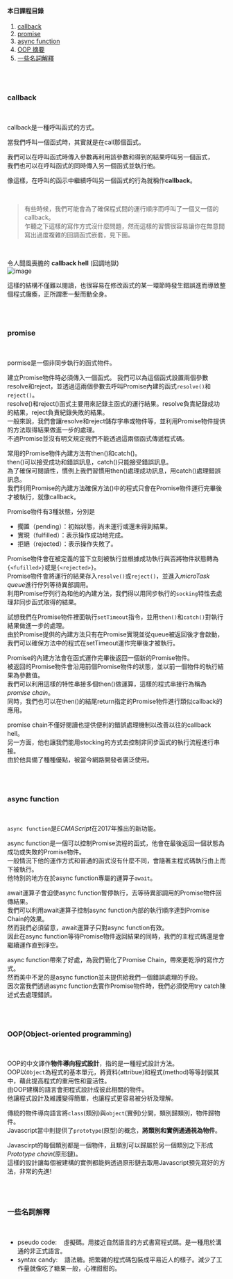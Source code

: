 #### 本日課程目錄
1. [callback][]
2. [promise][]
3. [async function][]
4. [OOP 摘要][]
5. [一些名詞解釋][]

<br>
<br>

<h3 id="para1">callback</h3>

<br>

callback是一種呼叫函式的方式。

當我們呼叫一個函式時，其實就是在call那個函式。

我們可以在呼叫函式時傳入參數再利用該參數和得到的結果呼叫另一個函式，  
我們也可以在呼叫函式的同時傳入另一個函式並執行他。

像這樣，在呼叫的函示中繼續呼叫另一個函式的行為就稱作**callback**。

<br>

>有些時候，我們可能會為了確保程式間的運行順序而呼叫了一個又一個的callback。  
>乍聽之下這樣的寫作方式沒什麼問題，然而這樣的習慣很容易讓你在無意間寫出過度複雜的回調函式嵌套，見下圖。

<br>

令人聞風喪膽的 **callback hell** (回調地獄)  
![image](https://user-images.githubusercontent.com/79037530/120286892-4e35fd00-c2f1-11eb-9d84-45a55ba170af.png)

這樣的結構不僅難以閱讀，也很容易在修改函式的某一環節時發生錯誤進而導致整個程式癱瘓，正所謂牽一髮而動全身。  

<br>
<br>

<h3 id="para2">promise</h3>

<br>

pormise是一個非同步執行的函式物件。

建立Promise物件時必須傳入一個函式。
我們可以為這個函式設置兩個參數resolve和reject，並透過這兩個參數去呼叫Promise內建的函式`resolve()`和`reject()`。  
resolve()和reject()函式主要用來記錄主函式的運行結果。resolve負責紀錄成功的結果，reject負責紀錄失敗的結果。  
一般來說，我們會讓resolve和reject儲存字串或物件等，並利用Promise物件提供的方法取得結果做進一步的處理。  
不過Promise並沒有明文規定我們不能透過這兩個函式傳遞程式碼。  

常用的Promise物件內建方法有then()和catch()。  
then()可以接受成功和錯誤訊息，catch()只能接受錯誤訊息。  
為了確保可閱讀性，慣例上我們習慣用then()處理成功訊息，用catch()處理錯誤訊息。  
我們利用Promise的內建方法確保方法()中的程式只會在Promise物件運行完畢後才被執行，就像callback。  

Promise物件有3種狀態，分別是
- 擱置（pending）：初始狀態，尚未運行或還未得到結果。
- 實現（fulfilled）：表示操作成功地完成。
- 拒絕（rejected）：表示操作失敗了。

Promise物件會在被定義的當下立刻被執行並根據成功執行與否將物件狀態轉為`{<fufilled>}`或是`{<rejected>}`。  
Promise物件會將運行的結果存入`resolve()`或`reject()`，並進入*microTask queue*進行佇列等待異部調用。  
利用Promise佇列行為和他的內建方法，我們得以用同步執行的`socking`特性去處理非同步函式取得的結果。  

試想我們在Promise物件裡面執行`setTimeout`指令，並用`then()`和`catch()`對執行結果做進一步的處理。  
由於Promise提供的內建方法只有在Promise實現並從queue被返回後才會啟動，我們可以確保方法中的程式在setTimeout運作完畢後才被執行。  

Promise的內建方法會在函式運作完畢後返回一個新的Promise物件。  
被返回的Promise物件會沿用前個Promise物件的狀態，並以前一個物件的執行結果為參數值。  
我們可以利用這樣的特性串接多個then()做運算，這樣的程式串接行為稱為*promise chain*。  
同時，我們也可以在then()的結尾return指定的Promise物件進行類似callback的應用。  

promise chain不僅好閱讀也提供便利的錯誤處理機制以改善以往的callback hell。  
另一方面，他也讓我們能用stocking的方式去控制非同步函式的執行流程進行串接。  
由於他具備了種種優點，被當今網路開發者廣泛使用。

<br>
<br>

<h3 id="para3">async function</h3>

<br>

`async function`是*ECMAScript*在2017年推出的新功能。  

async function是一個可以控制Promise流程的函式，他會在最後返回一個狀態為成功或失敗的Promise物件。  
一般情況下他的運作方式和普通的函式沒有什麼不同，會隨著主程式碼執行由上而下被執行。  
他特別的地方在於async function專屬的運算子`await`。  

await運算子會迫使async function暫停執行，去等待異部調用的Promise物件回傳結果。  
我們可以利用await運算子控制async function內部的執行順序達到Promise Chain的效果。  
然而我們必須留意，await運算子只對async function有效。  
因此在async function等待Promise物件返回結果的同時，我們的主程式碼還是會繼續運作直到淨空。

async function帶來了好處，為我們簡化了Promise Chain，帶來更乾淨的寫作方式。  
然而美中不足的是async function並未提供給我們一個錯誤處理的手段。  
因次當我們透過async function去實作Promise物件時，我們必須使用try catch陳述式去處理錯誤。

<br>
<br>

<h3 id="para4">OOP(Object-oriented programming)</h3>

<br>

OOP的中文譯作**物件導向程式設計**，指的是一種程式設計方法。  
OOP以`Object`為程式的基本單元，將資料(attribue)和程式(method)等等封裝其中，藉此提高程式的重用性和靈活性。  
由OOP建構的語言會把程式設計成彼此相關的物件。  
他讓程式設計及維護變得簡單，也讓程式更容易被分析及理解。

傳統的物件導向語言將`class`(類別)與`object`(實例)分開，類別歸類別，物件歸物件。  
Javascript當中則提供了`prototype`(原型)的概念，**將類別和實例通通視為物件**。

Javascirpt的每個類別都是一個物件，且類別可以歸屬於另一個類別之下形成*Prototype chain*(原形鏈)。  
這樣的設計讓每個被建構的實例都能夠透過原形鏈去取用Javascript預先寫好的方法，非常的先進!

<br>
<br>

<h3 id="para5">一些名詞解釋</h3>

<br>

* pseudo code: &nbsp;&nbsp; 虛擬碼。用接近自然語言的方式書寫程式碼。是一種用於溝通的非正式語言。
* syntax candy: &nbsp;&nbsp; 語法糖。把繁雜的程式碼包裝成平易近人的樣子。減少了工作量就像吃了糖果一般，心裡甜甜的。


[callback]: https://chengen0612.github.io/mfee16/05-30#para1
[promise]: https://chengen0612.github.io/mfee16/05-30#para2
[async function]: https://chengen0612.github.io/mfee16/05-30#para3
[OOP 摘要]: https://chengen0612.github.io/mfee16/05-30#para4
[一些名詞解釋]: https://chengen0612.github.io/mfee16/05-30#para5
